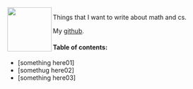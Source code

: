 <img align="left" width="100" height="100" src="https://clipartstation.com/wp-content/uploads/2018/09/alice-in-wonderland-black-and-white-clipart-1.jpg">

Things that I want to write about math and cs. 

My [github](https://github.com/andrefz).
 
 
#### Table of contents:

- [something here01]
- [somethug here02]
- [something here03]


